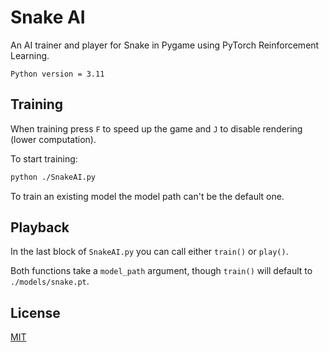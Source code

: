 # Snake AI

An AI trainer and player for Snake in Pygame using PyTorch Reinforcement Learning.

`Python version = 3.11`

## Training
When training press `F` to speed up the game and `J` to disable rendering (lower computation).

To start training:
```bash
python ./SnakeAI.py
```

To train an existing model the model path can't be the default one.

## Playback
In the last block of `SnakeAI.py` you can call either `train()` or `play()`.

Both functions take a `model_path` argument, though `train()` will default to `./models/snake.pt`.

## License

[MIT](https://choosealicense.com/licenses/mit/)